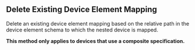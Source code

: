 Delete Existing Device Element Mapping
--------------------------------------
Delete an existing device element mapping based on the relative path
in the device element schema to which the nested device is mapped.

**This method only applies to devices that use a composite specification.**